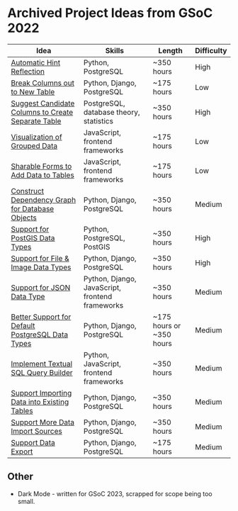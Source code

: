 # Archived Project Ideas from GSoC 2022

| Idea | Skills | Length | Difficulty |
|-|-|-|-|
| [Automatic Hint Reflection](/community/gsoc/project-ideas/automatic-hint-reflection) | Python, PostgreSQL | ~350 hours | High |
| [Break Columns out to New Table](/community/gsoc/project-ideas/break-out-columns) | Python, Django, PostgreSQL | ~175 hours | Low |
| [Suggest Candidate Columns to Create Separate Table](/community/gsoc/project-ideas/suggest-candidate-columns) | PostgreSQL, database theory, statistics | ~350 hours | High |
| [Visualization of Grouped Data](/community/gsoc/project-ideas/visualization-of-grouped-data) | JavaScript, frontend frameworks | ~175 hours | Low |
| [Sharable Forms to Add Data to Tables](/community/gsoc/project-ideas/sharable-forms) | JavaScript, frontend frameworks  | ~175 hours | Low |
| [Construct Dependency Graph for Database Objects](/community/gsoc/project-ideas/dependency-graph) | Python, Django, PostgreSQL | ~350 hours | Medium |
| [Support for PostGIS Data Types](/community/gsoc/project-ideas/postgis-data-types) | Python, PostgreSQL, PostGIS | ~350 hours | High |
| [Support for File & Image Data Types](/community/gsoc/project-ideas/file-data-types) | Python, Django, PostgreSQL | ~350 hours | High |
| [Support for JSON Data Type](/community/gsoc/project-ideas/json-data-type) |Python, Django, JavaScript, frontend frameworks | ~350 hours | Medium |
| [Better Support for Default PostgreSQL Data Types](/community/gsoc/project-ideas/support-default-postgres-types) | Python, Django, PostgreSQL | ~175 hours or ~350 hours | Medium |
| [Implement Textual SQL Query Builder](/community/gsoc/project-ideas/web-sql-editor)| Python, JavaScript, frontend frameworks | ~350 hours | Medium |
| [Support Importing Data into Existing Tables](/community/gsoc/project-ideas/import-data-into-existing-tables) | Python, Django, PostgreSQL | ~350 hours | Medium |
| [Support More Data Import Sources](/community/gsoc/project-ideas/more-data-import-sources) | Python, Django, PostgreSQL | ~350 hours | Medium |
| [Support Data Export](/community/gsoc/project-ideas/data-export) | Python, Django, PostgreSQL | ~175 hours | Medium |

## Other

- Dark Mode - written for GSoC 2023, scrapped for scope being too small.
